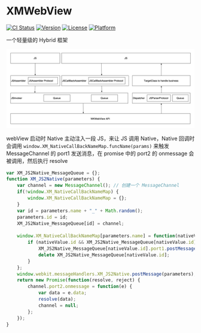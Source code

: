 # XMWebView

[![CI Status](https://img.shields.io/travis/xiao3333ma@gmail.com/XMWebView.svg?style=flat)](https://travis-ci.org/xiao3333ma@gmail.com/XMWebView)
[![Version](https://img.shields.io/cocoapods/v/XMWebView.svg?style=flat)](https://cocoapods.org/pods/XMWebView)
[![License](https://img.shields.io/cocoapods/l/XMWebView.svg?style=flat)](https://cocoapods.org/pods/XMWebView)
[![Platform](https://img.shields.io/cocoapods/p/XMWebView.svg?style=flat)](https://cocoapods.org/pods/XMWebView)

一个轻量级的 Hybrid 框架

![info](./info.png)

webView 启动时 Native 主动注入一段 JS，来让 JS 调用 Native，Native 回调时会调用 `window.XM_NativeCallBackNameMap.funcName(params)` 来触发 MessageChannel 的 port1 发送消息，在 promise 中的 port2 的 onmessage 会被调用，然后执行 resolve 

``` js
var XM_JS2Native_MessageQueue = {};
function XM_JS2Native(parameters) {
    var channel = new MessageChannel(); // 创建一个 MessageChannel
    if(!window.XM_NativeCallBackNameMap) {
        window.XM_NativeCallBackNameMap = {};
    }
    var id = parameters.name + "_" + Math.random();
    parameters.id = id;
    XM_JS2Native_MessageQueue[id] = channel;

    window.XM_NativeCallBackNameMap[parameters.name] = function(nativeValue) {
        if (nativeValue.id && XM_JS2Native_MessageQueue[nativeValue.id]) {
            XM_JS2Native_MessageQueue[nativeValue.id].port1.postMessage(nativeValue);
            delete XM_JS2Native_MessageQueue[nativeValue.id];
        }
    };
    window.webkit.messageHandlers.XM_JS2Native.postMessage(parameters);
    return new Promise(function(resolve, reject) {
        channel.port2.onmessage = function(e) {
            var data = e.data;
            resolve(data);
            channel = null;
        };
    });
}
```
